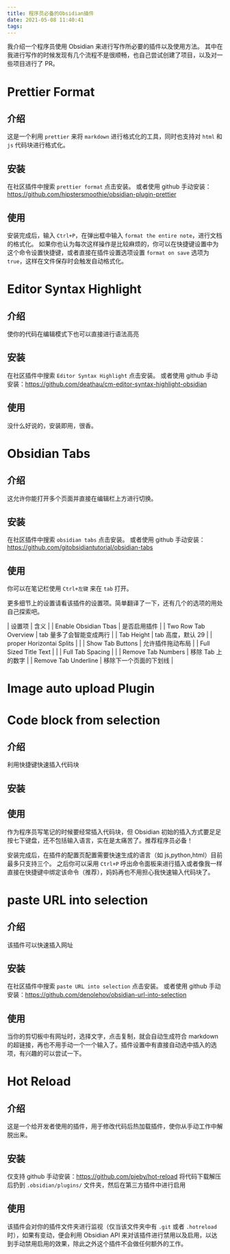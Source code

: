 ```yaml
---
title: 程序员必备的Obsidian插件
date: 2021-05-08 11:40:41
tags:
---
```


我介绍一个程序员使用 Obsidian 来进行写作所必要的插件以及使用方法。
其中在我进行写作的时候发现有几个流程不是很顺畅，也自己尝试创建了项目，以及对一些项目进行了 PR。

<!-- more -->

# Prettier Format

## 介绍

这是一个利用 `prettier` 来将 `markdown` 进行格式化的工具，同时也支持对 `html` 和 `js` 代码块进行格式化。

## 安装

在社区插件中搜索 `prettier format` 点击安装。
或者使用 github 手动安装：https://github.com/hipstersmoothie/obsidian-plugin-prettier

## 使用

安装完成后，输入 `Ctrl+P`，在弹出框中输入 `format the entire note`，进行文档的格式化。
如果你也认为每次这样操作是比较麻烦的，你可以在快捷键设置中为这个命令设置快捷键，或者直接在插件设置选项设置 `format on save` 选项为 `true`，这样在文件保存时会触发自动格式化。

# Editor Syntax Highlight

## 介绍

使你的代码在编辑模式下也可以直接进行语法高亮

## 安装

在社区插件中搜索 `Editor Syntax Highlight` 点击安装。
或者使用 github 手动安装：https://github.com/deathau/cm-editor-syntax-highlight-obsidian

## 使用

没什么好说的，安装即用，很香。

# Obsidian Tabs

## 介绍

这允许你能打开多个页面并直接在编辑栏上方进行切换。

## 安装

在社区插件中搜索 `obsidian tabs` 点击安装。
或者使用 github 手动安装：https://github.com/gitobsidiantutorial/obsidian-tabs

## 使用

你可以在笔记栏使用 `Ctrl+左键` 来在 `tab` 打开。

更多细节上的设置请看该插件的设置项。简单翻译了一下，还有几个的选项的用处自己探索吧。

| 设置项 | 含义 |
| Enable Obsidian Tbas | 是否启用插件 |
| Two Row Tab Overview | tab 量多了会智能变成两行 |
| Tab Height | tab 高度，默认 29 |
| proper Horizontai Splits | |
| Show Tab Buttons | 允许插件拖动布局 |
| Full Sized Title Text | |
| Full Tab Spacing | |
| Remove Tab Numbers | 移除 Tab 上的数字 |
| Remove Tab Underline | 移除下一个页面的下划线 |

# Image auto upload Plugin

# Code block from selection

## 介绍

利用快捷键快速插入代码块

## 安装

## 使用

作为程序员写笔记的时候要经常插入代码块，但 Obsidian 初始的插入方式要足足按七下键盘，还不包括输入语言，实在是太痛苦了。推荐程序员必备！

安装完成后，在插件的配置页配置需要快速生成的语言（如 js,python,html）目前最多只支持三个。
之后你可以采用 `Ctrl+P` 呼出命令面板来进行插入或者像我一样直接在快捷键中绑定该命令（推荐），妈妈再也不用担心我快速输入代码块了。

# paste URL into selection

## 介绍

该插件可以快速插入网址

## 安装

在社区插件中搜索 `paste URL into selection` 点击安装。
或者使用 github 手动安装：https://github.com/denolehov/obsidian-url-into-selection

## 使用

当你的剪切板中有网址时，选择文字，点击复制，就会自动生成符合 markdown 的超链接，再也不用手动一个一个输入了。插件设置中有直接自动选中插入的选项，有兴趣的可以尝试一下。

# Hot Reload

## 介绍

这是一个给开发者使用的插件，用于修改代码后热加载插件，使你从手动工作中解脱出来。

## 安装

仅支持 github 手动安装：https://github.com/pjeby/hot-reload
将代码下载解压后扔到 `.obsidian/plugins/` 文件夹，然后在第三方插件中进行启用

## 使用

该插件会对你的插件文件夹进行监视（仅当该文件夹中有 `.git` 或者 `.hotreload` 时），如果有变动，便会利用 Obsidian API 来对该插件进行禁用以及启用，以达到手动禁用启用的效果，除此之外这个插件不会做任何额外的工作。
